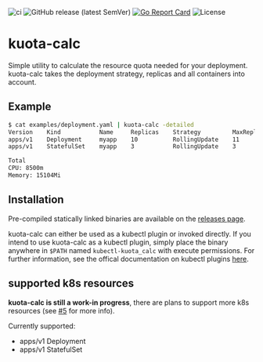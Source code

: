 ![ci](https://github.com/postfinance/kuota-calc/workflows/ci/badge.svg)
![GitHub release (latest SemVer)](https://img.shields.io/github/v/release/postfinance/kuota-calc)
[![Go Report Card](https://goreportcard.com/badge/github.com/postfinance/kuota-calc)](https://goreportcard.com/report/github.com/postfinance/kuota-calc)
![License](https://img.shields.io/github/license/postfinance/kuota-calc)

# kuota-calc
Simple utility to calculate the resource quota needed for your deployment. kuota-calc takes the
deployment strategy, replicas and all containers into account.

## Example
```bash
$ cat examples/deployment.yaml | kuota-calc -detailed
Version    Kind           Name     Replicas    Strategy         MaxReplicas    CPU      Memory
apps/v1    Deployment     myapp    10          RollingUpdate    11             5500m    2816Mi
apps/v1    StatefulSet    myapp    3           RollingUpdate    3              3        12Gi

Total
CPU: 8500m
Memory: 15104Mi
```

## Installation
Pre-compiled statically linked binaries are available on the [releases page](https://github.com/postfinance/kuota-calc/releases).

kuota-calc can either be used as a kubectl plugin or invoked directly. If you intend to use kuota-calc as
a kubectl plugin, simply place the binary anywhere in `$PATH` named `kubectl-kuota_calc` with execute permissions.
For further information, see the offical documentation on kubectl plugins [here](https://kubernetes.io/docs/tasks/extend-kubectl/kubectl-plugins/).

## supported k8s resources
**kuota-calc is still a work-in progress**, there are plans to support more k8s resources (see [#5](https://github.com/postfinance/kuota-calc/issues/5) for more info). 

Currently supported:

- apps/v1 Deployment
- apps/v1 StatefulSet
